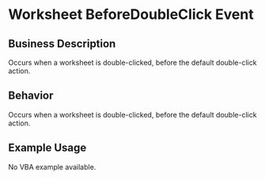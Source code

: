 # Worksheet BeforeDoubleClick Event

## Business Description
Occurs when a worksheet is double-clicked, before the default double-click action.

## Behavior
Occurs when a worksheet is double-clicked, before the default double-click action.

## Example Usage
No VBA example available.